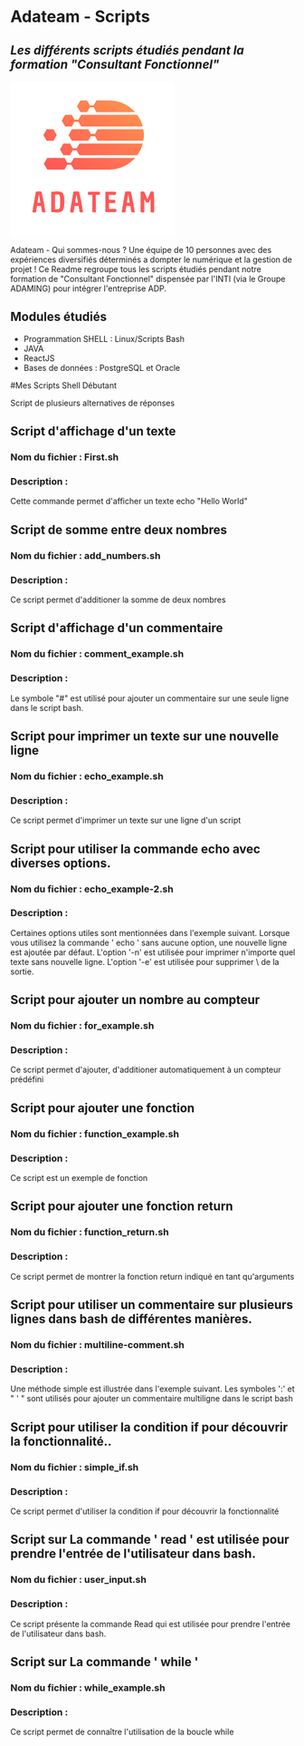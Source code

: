 # Adateam - Scripts 
## _Les différents scripts étudiés pendant la formation "Consultant Fonctionnel"_

[![N|Solid](https://github.com/AdaTeamPrj/scripts-formation/blob/main/image_readme/AdaTeam_Logo.png?raw=true)](https://sites.google.com/view/adp-class/accueil)

Adateam - Qui sommes-nous ? 
Une équipe de 10 personnes avec des expériences diversifiés déterminés a dompter le numérique et la gestion de projet ! 
Ce Readme regroupe tous les scripts étudiés pendant notre formation de "Consultant Fonctionnel" dispensée par l'INTI (via le Groupe ADAMING) pour intégrer l'entreprise ADP. 

## Modules étudiés

- Programmation SHELL : Linux/Scripts Bash
- JAVA
- ReactJS
- Bases de données : PostgreSQL et Oracle

#Mes Scripts Shell Débutant

Script de plusieurs alternatives de réponses

## Script d'affichage d'un texte

### Nom du fichier : First.sh

### Description :
Cette commande permet d'afficher un texte
echo "Hello World"

## Script de somme entre deux nombres

### Nom du fichier : add_numbers.sh

### Description :
Ce script permet d'additioner la somme de deux nombres

## Script d'affichage d'un commentaire

### Nom du fichier : comment_example.sh

### Description :
Le symbole "#" est utilisé pour ajouter un commentaire sur une seule ligne dans le script bash.

## Script pour imprimer un texte sur une nouvelle ligne

### Nom du fichier : echo_example.sh

### Description : 
Ce script permet d'imprimer un texte sur une ligne d'un script

## Script pour utiliser la commande echo avec diverses options.

### Nom du fichier : echo_example-2.sh

### Description : 
Certaines options utiles sont mentionnées dans l'exemple suivant. 
Lorsque vous utilisez la commande ' echo ' sans aucune option, une nouvelle ligne est ajoutée par défaut. 
L'option '-n' est utilisée pour imprimer n'importe quel texte sans nouvelle ligne.
L'option '-e' est utilisée pour supprimer \ de la sortie. 

## Script pour ajouter un nombre au compteur

### Nom du fichier : for_example.sh

### Description :
Ce script permet d'ajouter, d'additioner automatiquement à un compteur prédéfini

## Script pour ajouter une fonction

### Nom du fichier : function_example.sh

### Description :
Ce script est un exemple de fonction

## Script pour ajouter une fonction return

### Nom du fichier : function_return.sh

### Description :
Ce script permet de montrer la fonction return indiqué en tant qu'arguments

## Script pour utiliser un commentaire sur plusieurs lignes dans bash de différentes manières. 

### Nom du fichier : multiline-comment.sh

### Description :
Une méthode simple est illustrée dans l'exemple suivant.
Les symboles ':' et " ' " sont utilisés pour ajouter un commentaire multiligne dans le script bash

## Script pour utiliser la condition if pour découvrir la fonctionnalité.. 

### Nom du fichier : simple_if.sh

### Description :
Ce script permet d'utiliser la condition if pour découvrir la fonctionnalité


## Script sur La commande ' read ' est utilisée pour prendre l'entrée de l'utilisateur dans bash.

### Nom du fichier : user_input.sh

### Description :

Ce script présente la commande Read qui  est utilisée pour prendre l'entrée de l'utilisateur dans bash.


## Script sur La commande ' while '

### Nom du fichier : while_example.sh

### Description :
Ce script permet de connaître l'utilisation de la boucle while

